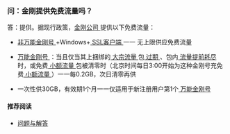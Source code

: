 ### 问：金刚提供免费流量吗？
答：提供。据现行政策，[金刚公司 ](https://a2zitpro.github.io/web/金刚公司)提供以下免费流量：<br>

- [ 非万能金刚号 ](https://a2zitpro.github.io/web/获取c9开头金刚号)+Windows+[ SSL客户端 ](https://a2zitpro.github.io/web/获取SSL型客户端) 一一 无上限供应免费流量

- [ 万能金刚号 ](https://a2zitpro.github.io/web/万能金刚号)：当且仅当其上捆绑的[ 大宗流量 ](https://a2zitpro.github.io/web/大宗流量)包[ 过期 ](https://a2zitpro.github.io/web/流量过期)、包内[ 流量提前耗尽 ](https://a2zitpro.github.io/web/流量提前耗尽)时，或免费[ 小额流量 ](https://a2zitpro.github.io/web/小额流量)包被清零时（北京时间每日3:00开始为这种金刚号充免费[ 小额流量 ](https://a2zitpro.github.io/web/小额流量)）一一每0.2GB，次日清零再供

- 一次性供30GB，有效期1个月一一仅适用于新注册用户第1个[ 万能金刚号 ](https://a2zitpro.github.io/web/万能金刚号)

#### 推荐阅读
- [问题与解答](https://a2zitpro.github.io/web/列表-问题与解答)

